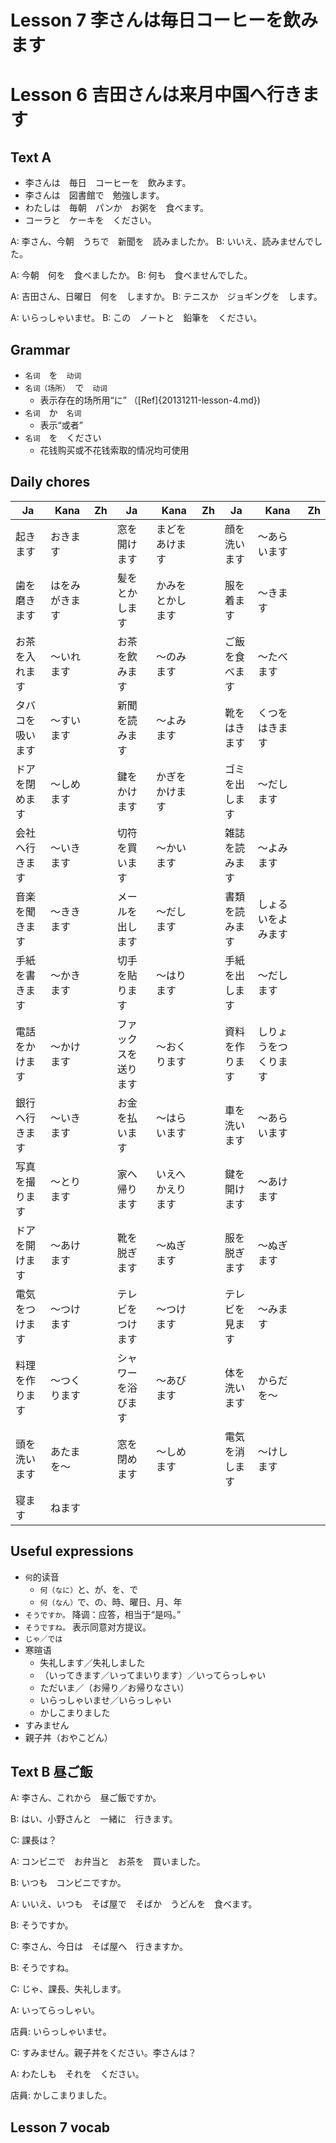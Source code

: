 Lesson 7 李さんは毎日コーヒーを飲みます
=======================================

Lesson 6 吉田さんは来月中国へ行きます
===================

Text A
---------

- 李さんは　毎日　コーヒーを　飲みます。
- 李さんは　図書館で　勉強します。
- わたしは　毎朝　パンか　お粥を　食べます。
- コーラと　ケーキを　ください。

A: 李さん、今朝　うちで　新聞を　読みましたか。
B: いいえ、読みませんでした。

A: 今朝　何を　食べましたか。
B: 何も　食べませんでした。

A: 吉田さん、日曜日　何を　しますか。
B: テニスか　ジョギングを　します。

A: いらっしゃいませ。
B: この　ノートと　鉛筆を　ください。


Grammar
------------
* `名词`　を　`动词`
* `名词（场所）`　で　`动词`
  * 表示存在的场所用“に” （[Ref]{20131211-lesson-4.md})
* `名词`　か　`名词`
  * 表示“或者”
* `名词`　を　ください
  * 花钱购买或不花钱索取的情况均可使用


Daily chores
-------------------------

Ja|Kana|Zh          |Ja|Kana|Zh                        |Ja|Kana|Zh
--|--|--            |--|--|--                          |--|--|--
起きます|おきます|    |窓を開けます|まどをあけます|              |顔を洗います|〜あらいます|
歯を磨きます|はをみがきます|  |髪をとかします|かみをとかします|    |服を着ます|〜きます|
お茶を入れます|〜いれます|    |お茶を飲みます|〜のみます|         |ご飯を食べます|〜たべます|
タバコを吸います|〜すいます|  |新聞を読みます|〜よみます|  |靴をはきます|くつをはきます|
ドアを閉めます|〜しめます|    |鍵をかけます|かぎをかけます|         |ゴミを出します|〜だします|
会社へ行きます|〜いきます|    |切符を買います|〜かいます|  |雑誌を読みます|〜よみます|
音楽を聞きます|〜ききます|    |メールを出します|〜だします|   |書類を読みます|しょるいをよみます|
手紙を書きます|〜かきます|    |切手を貼ります|〜はります|      |手紙を出します|〜だします|
電話をかけます|〜かけます|    |ファックスを送ります|〜おくります|    |資料を作ります|しりょうをつくります|
銀行へ行きます|〜いきます|    |お金を払います|〜はらいます|         |車を洗います|〜あらいます|
写真を撮ります|〜とります|    |家へ帰ります|いえへかえります|       |鍵を開けます|〜あけます|
ドアを開けます|〜あけます|    |靴を脱ぎます|〜ぬぎます|         |服を脱ぎます|〜ぬぎます|
電気をつけます|〜つけます|    |テレビをつけます|〜つけます|         |テレビを見ます|〜みます|
料理を作ります|〜つくります|  |シャワーを浴びます|〜あびます|         |体を洗います|からだを〜|
頭を洗います|あたまを〜|    |窓を閉めます|〜しめます|         |電気を消します|〜けします|
寝ます|ねます|


Useful expressions
------------------

* `何`的读音
  * `何（なに）`と、が、を、で
  * `何（なん）`で、の、時、曜日、月、年
* `そうですか。` 降调：应答，相当于“是吗。”
* `そうですね。` 表示同意对方提议。
* `じゃ／では`
* 寒暄语
  * 失礼します／失礼しました
  * （いってきます／いってまいります）／いってらっしゃい
  * ただいま／（お帰り／お帰りなさい）
  * いらっしゃいませ／いらっしゃい
  * かしこまりました
* すみません
* 親子丼（おやこどん）


Text B 昼ご飯
---------------

A: 李さん、これから　昼ご飯ですか。

B: はい、小野さんと　一緒に　行きます。

C: 課長は？

A: コンビニで　お弁当と　お茶を　買いました。

B: いつも　コンビニですか。

A: いいえ、いつも　そば屋で　そばか　うどんを　食べます。

B: そうですか。

C: 李さん、今日は　そば屋へ　行きますか。

B: そうですね。

C: じゃ、課長、失礼します。

A: いってらっしゃい。

店員: いらっしゃいませ。

C: すみません。親子丼をください。李さんは？

A: わたしも　それを　ください。

店員: かしこまりました。


Lesson 7 vocab
--------------

